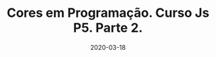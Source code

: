 ---
layout: page
title: "Cores em Programação. Curso Js P5. Parte 2."
date: 2020-03-18
type: video
description: Neste vídeo aprenderemos a usar cores em Javascript, o que pode ser levado para qualquer outra linguagem.
entry_number: 16
youtube_video_id: Hy2cEvj8MbM
repository: 0016-cores-curso-js-p5-parte2
has_code: false
has_p5: false
tags: [Curso Javascript, P5, Cores]
playlists: [Curso de JavaScript com P5.js]
permalink: /curso-javascript-p5-2/
---